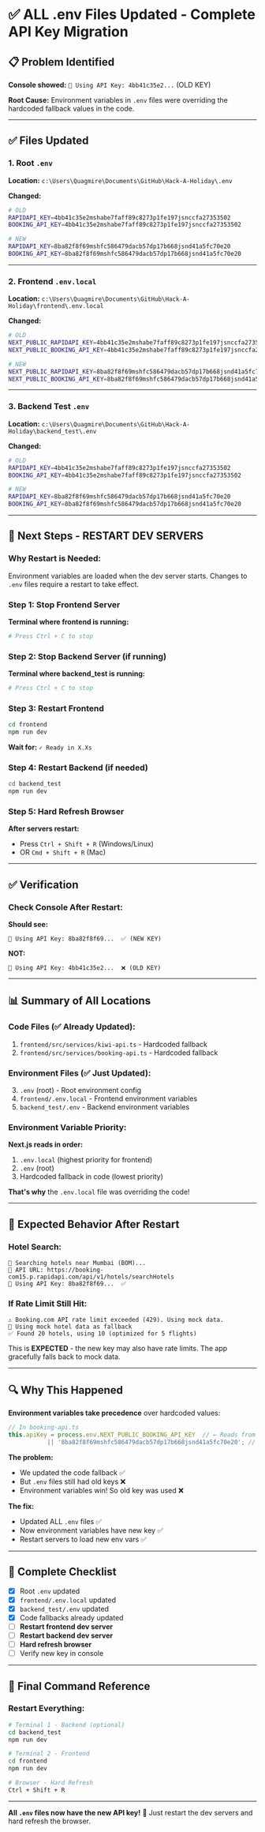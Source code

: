# ✅ ALL .env Files Updated - Complete API Key Migration

## 📋 Problem Identified

**Console showed:** `🔑 Using API Key: 4bb41c35e2...` (OLD KEY)

**Root Cause:** Environment variables in `.env` files were overriding the hardcoded fallback values in the code.

---

## ✅ Files Updated

### 1. Root `.env`
**Location:** `c:\Users\Quagmire\Documents\GitHub\Hack-A-Holiday\.env`

**Changed:**
```bash
# OLD
RAPIDAPI_KEY=4bb41c35e2mshabe7faff89c8273p1fe197jsnccfa27353502
BOOKING_API_KEY=4bb41c35e2mshabe7faff89c8273p1fe197jsnccfa27353502

# NEW
RAPIDAPI_KEY=8ba82f8f69mshfc586479dacb57dp17b668jsnd41a5fc70e20
BOOKING_API_KEY=8ba82f8f69mshfc586479dacb57dp17b668jsnd41a5fc70e20
```

---

### 2. Frontend `.env.local`
**Location:** `c:\Users\Quagmire\Documents\GitHub\Hack-A-Holiday\frontend\.env.local`

**Changed:**
```bash
# OLD
NEXT_PUBLIC_RAPIDAPI_KEY=4bb41c35e2mshabe7faff89c8273p1fe197jsnccfa27353502
NEXT_PUBLIC_BOOKING_API_KEY=4bb41c35e2mshabe7faff89c8273p1fe197jsnccfa27353502

# NEW
NEXT_PUBLIC_RAPIDAPI_KEY=8ba82f8f69mshfc586479dacb57dp17b668jsnd41a5fc70e20
NEXT_PUBLIC_BOOKING_API_KEY=8ba82f8f69mshfc586479dacb57dp17b668jsnd41a5fc70e20
```

---

### 3. Backend Test `.env`
**Location:** `c:\Users\Quagmire\Documents\GitHub\Hack-A-Holiday\backend_test\.env`

**Changed:**
```bash
# OLD
RAPIDAPI_KEY=4bb41c35e2mshabe7faff89c8273p1fe197jsnccfa27353502
BOOKING_API_KEY=4bb41c35e2mshabe7faff89c8273p1fe197jsnccfa27353502

# NEW
RAPIDAPI_KEY=8ba82f8f69mshfc586479dacb57dp17b668jsnd41a5fc70e20
BOOKING_API_KEY=8ba82f8f69mshfc586479dacb57dp17b668jsnd41a5fc70e20
```

---

## 🔄 Next Steps - RESTART DEV SERVERS

### Why Restart is Needed:
Environment variables are loaded when the dev server starts. Changes to `.env` files require a restart to take effect.

### Step 1: Stop Frontend Server
**Terminal where frontend is running:**
```bash
# Press Ctrl + C to stop
```

### Step 2: Stop Backend Server (if running)
**Terminal where backend_test is running:**
```bash
# Press Ctrl + C to stop
```

### Step 3: Restart Frontend
```bash
cd frontend
npm run dev
```

**Wait for:** `✓ Ready in X.Xs`

### Step 4: Restart Backend (if needed)
```bash
cd backend_test
npm run dev
```

### Step 5: Hard Refresh Browser
**After servers restart:**
- Press `Ctrl + Shift + R` (Windows/Linux)
- OR `Cmd + Shift + R` (Mac)

---

## ✅ Verification

### Check Console After Restart:

**Should see:**
```
🔑 Using API Key: 8ba82f8f69...  ✅ (NEW KEY)
```

**NOT:**
```
🔑 Using API Key: 4bb41c35e2...  ❌ (OLD KEY)
```

---

## 📊 Summary of All Locations

### Code Files (✅ Already Updated):
1. `frontend/src/services/kiwi-api.ts` - Hardcoded fallback
2. `frontend/src/services/booking-api.ts` - Hardcoded fallback

### Environment Files (✅ Just Updated):
3. `.env` (root) - Root environment config
4. `frontend/.env.local` - Frontend environment variables
5. `backend_test/.env` - Backend environment variables

### Environment Variable Priority:

**Next.js reads in order:**
1. `.env.local` (highest priority for frontend)
2. `.env` (root)
3. Hardcoded fallback in code (lowest priority)

**That's why** the `.env.local` file was overriding the code!

---

## 🎯 Expected Behavior After Restart

### Hotel Search:
```
🏨 Searching hotels near Mumbai (BOM)...
🔗 API URL: https://booking-com15.p.rapidapi.com/api/v1/hotels/searchHotels
🔑 Using API Key: 8ba82f8f69...  ✅
```

### If Rate Limit Still Hit:
```
⚠️ Booking.com API rate limit exceeded (429). Using mock data.
📝 Using mock hotel data as fallback
✅ Found 20 hotels, using 10 (optimized for 5 flights)
```

This is **EXPECTED** - the new key may also have rate limits. The app gracefully falls back to mock data.

---

## 🔍 Why This Happened

**Environment variables take precedence** over hardcoded values:

```typescript
// In booking-api.ts
this.apiKey = process.env.NEXT_PUBLIC_BOOKING_API_KEY  // ← Reads from .env first
           || '8ba82f8f69mshfc586479dacb57dp17b668jsnd41a5fc70e20'; // ← Fallback
```

**The problem:**
- We updated the code fallback ✅
- But `.env` files still had old keys ❌
- Environment variables win! So old key was used ❌

**The fix:**
- Updated ALL `.env` files ✅
- Now environment variables have new key ✅
- Restart servers to load new env vars ✅

---

## 📝 Complete Checklist

- [x] Root `.env` updated
- [x] `frontend/.env.local` updated  
- [x] `backend_test/.env` updated
- [x] Code fallbacks already updated
- [ ] **Restart frontend dev server**
- [ ] **Restart backend dev server**
- [ ] **Hard refresh browser**
- [ ] Verify new key in console

---

## 🚀 Final Command Reference

### Restart Everything:

```bash
# Terminal 1 - Backend (optional)
cd backend_test
npm run dev

# Terminal 2 - Frontend
cd frontend
npm run dev

# Browser - Hard Refresh
Ctrl + Shift + R
```

---

**All `.env` files now have the new API key!** 🎉 Just restart the dev servers and hard refresh the browser.
